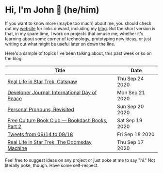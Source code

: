 # Hi, I'm John 👋 (he/him)

If you want to know more (maybe too much) about me, you should check out my [website](https://john.colagioia.net/) for links onward, including my [blog](https://john.colagioia.net/blog).  But the short version is that, in my spare time, I work on projects that amuse me, whether it's learning about some corner of technology, prototyping new ideas, or just writing out what might be useful later on down the line.

Here's a sample of topics I've been talking about, this past week or so on the blog.

|Title|Date|
|-----|-------|
|[Real Life in Star Trek, Catspaw](https://john.colagioia.net/blog/2020/09/24/catspaw.html)|Thu Sep 24 2020|
|[Developer Journal, International Day of Peace](https://john.colagioia.net/blog/2020/09/21/peace.html)|Mon Sep 21 2020|
|[Personal Pronouns, Revisited](https://john.colagioia.net/blog/2020/09/20/pronoun.html)|Sun Sep 20 2020|
|[Free Culture Book Club — Bookdash Books, Part 2](https://john.colagioia.net/blog/2020/09/19/bookdash2.html)|Sat Sep 19 2020|
|[Tweets from 09/14 to 09/18](https://john.colagioia.net/blog/media/2020/09/18/week.html)|Fri Sep 18 2020|
|[Real Life in Star Trek, The Doomsday Machine](https://john.colagioia.net/blog/2020/09/17/doomday.html)|Thu Sep 17 2020|

Feel free to suggest ideas on any project or just poke at me to say "hi." Not literally poke, though. Have some self-respect.
